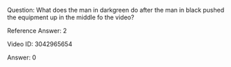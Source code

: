 Question: What does the man in darkgreen do after the man in black pushed the equipment up in the middle fo the video?

Reference Answer: 2

Video ID: 3042965654

Answer: 0

